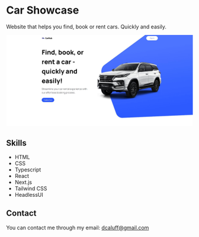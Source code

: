 # Car Showcase

Website that helps you find, book or rent cars. Quickly and easily.

![Car Showcase](./public/car-showcase.jpg)

## Skills

- HTML
- CSS
- Typescript
- React
- Next.js
- Tailwind CSS
- HeadlessUI

## Contact

You can contact me through my email: dcaluff@gmail.com
